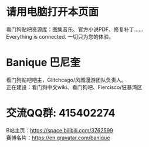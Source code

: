 # 请用电脑打开本页面
看门狗贴吧资源库：图集音乐、官方小说PDF、修复补丁……    
Everything is connected. 一切只为您的体验。
# Banique 巴尼奎
看门狗贴吧吧主，Glitchcago/风城漫游团队负责人。    
正在建设：看门狗中文wiki、看门狗吧、Fiercisco/狂暴湾区
# 交流QQ群: 415402274
B站主页：https://space.bilibili.com/3762599    
赛博名片：https://en.gravatar.com/banique
